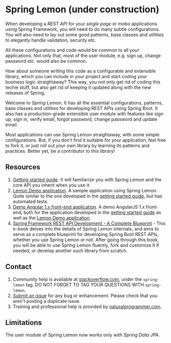 # Spring Lemon (under construction)

When developing a *REST API* for your *single page* or *mobo* applications using Spring Framework, you will need to do many subtle configurations. You will also need to lay out some good patterns, base classes and utilities to elegantly handle validation, security etc.

All these configurations and code would be common to all your applications. Not only that, most of the user module, e.g. sign up, change password etc. would also be common.

How about someone writing this code as a configurable and extensible library, which you can include in your project and start coding your business logic straightaway? This way, you not only get rid of coding this techie stuff, but also get rid of keeping it updated along with the new releases of Spring.

Welcome to *Spring Lemon*. It has all the essential configurations, patterns, base classes and utilities for developing REST APIs using Spring Boot. It also has a production-grade extensible user module with features like sign up, sign in, verify email, forgot password, change password and update email.

Most applications can use Spring Lemon straightaway, with some simple configurations. But, if you don't find it suitable for your application, feel free to fork it, or just roll out your own library by learning its patterns and practices. Better yet, be a contributor to this library!

## Resources

1. [Getting started guide](https://www.gitbook.com/book/naturalprogrammer/spring-lemon-getting-started/details). It will familiarize you with Spring Lemon and the core API you inherit when you use it.
1. [Lemon Demo application](https://github.com/naturalprogrammer/lemon-demo). A sample application using Spring Lemon. Quite similar to the one developed in the [getting started guide](https://www.gitbook.com/book/naturalprogrammer/spring-lemon-getting-started/details), but has automated tests.
1. [Demo Angular 1.x front-end application](https://github.com/naturalprogrammer/lemon-demo-angular1). A demo AngularJS 1.x front-end, both for the application developed in the [getting started guide](https://www.gitbook.com/book/naturalprogrammer/spring-lemon-getting-started/details) as well as the [Lemon Demo application](https://github.com/naturalprogrammer/lemon-demo). 
1. [Spring Framework REST API Development - A Complete Blueprint](https://gumroad.com/l/exuo) - This e-book delves into the details of Spring Lemon internals, and aims to serve as a complete blueprint for developing Spring Boot REST APIs, whether you use Spring Lemon or not. After going through this book, you will be able to use Spring Lemon fluently, fork and customize it if needed, or develop another such library from scratch.

## Contact
1. Community help is available at [stackoverflow.com](http://stackoverflow.com/questions/tagged/spring-lemon), under the `spring-lemon` tag. DO NOT FORGET TO TAG YOUR QUESTIONS WITH `spring-lemon`.  
1. [Submit an issue](https://github.com/naturalprogrammer/spring-lemon/issues) for any bug or enhancement. Please check that you aren't posting a duplicate issue.
1. Training and professional help is provided by [naturalprogrammer.com](http://www.naturalprogrammer.com).

## Limitations

The user module of Spring Lemon now works only with *Spring Data JPA*.
